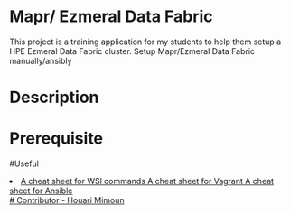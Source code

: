 # Mapr/ Ezmeral Data Fabric 
This project is a training application for my students to help them setup a HPE Ezmeral Data Fabric cluster.
Setup Mapr/Ezmeral Data Fabric manually/ansibly
# Description

# Prerequisite

#Useful
<li>
<il><a href="https://gist.github.com/karthiks/1700a56b7bfb79e6e1c345230c2e26b6A"> A cheat sheet for WSl commands</il>
<il><a href="https://gist.github.com/wpscholar/a49594e2e2b918f4d0c4"> A cheat sheet for Vagrant</il>
<il><a href="https://sweworld.net/cheatsheets/ansible/"> A cheat sheet for Ansible</il>
</li>
# Contributor
 <a href="https://github.com/mimoun-ho"> - Houari Mimoun</a>
